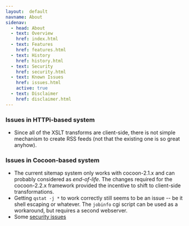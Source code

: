 ```yaml
---
layout:  default
navname: About
sidenav:
  - head: About
  - text: Overview
    href: index.html
  - text: Features
    href: features.html
  - text: History
    href: history.html
  - text: Security
    href: security.html
  - text: Known Issues
    href: issues.html
    active: true
  - text: Disclaimer
    href: disclaimer.html
---
```


### Issues in HTTPi-based system

- Since all of the XSLT transforms are client-side, there is not simple
  mechanism to create RSS feeds (not that the existing one is so great
  anyhow).

### Issues in Cocoon-based system

- The current sitemap system only works with cocoon-2.1.x and can probably
  considered as *end-of-life*. The changes required for the cocoon-2.2.x
  framework provided the incentive to shift to client-side transformations.
- Getting `qstat -j *` to work correctly still seems to be an issue --
  be it shell escaping or whatever.
  The `jobinfo` cgi script can be used as a workaround, but requires a
  second webserver.
- Some [security issues](security.html)

